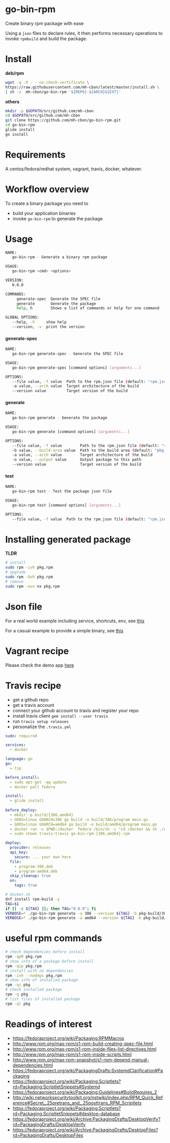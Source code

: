 # go-bin-rpm

Create binary rpm package with ease

Using a `json` files to declare rules, it then performs necessary operations
to invoke `rpmbuild` and build the package.

# Install

__deb/rpm__

```sh
wget -q -O - --no-check-certificate \
https://raw.githubusercontent.com/mh-cbon/latest/master/install.sh \
| sh -x  mh-cbon/go-bin-rpm '${REPO}-${ARCH}${EXT}'
```

__others__

```sh
mkdir -p $GOPATH/src/github.com/mh-cbon
cd $GOPATH/src/github.com/mh-cbon
git clone https://github.com/mh-cbon/go-bin-rpm.git
cd go-bin-rpm
glide install
go install
```

# Requirements

A centos/fedora/redhat system, vagrant, travis, docker, whatever.

# Workflow overview

To create a binary package you need to

- build your application binaries
- invoke `go-bin-rpm` to generate the package

# Usage

```sh
NAME:
   go-bin-rpm - Generate a binary rpm package

USAGE:
   go-bin-rpm <cmd> <options>

VERSION:
   0.0.0

COMMANDS:
     generate-spec  Generate the SPEC file
     generate       Generate the package
     help, h        Shows a list of commands or help for one command

GLOBAL OPTIONS:
   --help, -h     show help
   --version, -v  print the version
```

#### generate-spec

```sh
NAME:
   go-bin-rpm generate-spec - Generate the SPEC file

USAGE:
   go-bin-rpm generate-spec [command options] [arguments...]

OPTIONS:
   --file value, -f value  Path to the rpm.json file (default: "rpm.json")
   -a value, --arch value  Target architecture of the build
   --version value         Target version of the build
```

#### generate

```sh
NAME:
   go-bin-rpm generate - Generate the package

USAGE:
   go-bin-rpm generate [command options] [arguments...]

OPTIONS:
   --file value, -f value        Path to the rpm.json file (default: "rpm.json")
   -b value, --build-area value  Path to the build area (default: "pkg-build")
   -a value, --arch value        Target architecture of the build
   -o value, --output value      Output package to this path
   --version value               Target version of the build
```

#### test

```sh
NAME:
   go-bin-rpm test - Test the package json file

USAGE:
   go-bin-rpm test [command options] [arguments...]

OPTIONS:
   --file value, -f value  Path to the rpm.json file (default: "rpm.json")
```

# Installing generated package

__TLDR__

```sh
# install
sudo rpm -ivh pkg.rpm
# upgrade
sudo rpm -Uvh pkg.rpm
# remove
sudo rpm -evv nx pkg.rpm
```

# Json file

For a real world example including service, shortcuts, env, see [this](demo/rpm.json)

For a casual example to provide a simple binary, see [this](rpm.json)

# Vagrant recipe

Please check the demo app [here](demo/)

# Travis recipe

- get a github repo
- get a travis account
- connect your github account to travis and register your repo
- install travis client `gem install --user travis`
- run `travis setup releases`
- personalize the `.travis.yml`

```yml
sudo: required

services:
  - docker

language: go
go:
  - tip

before_install:
  - sudo apt-get -qq update
  - docker pull fedora

install:
  - glide install
  
before_deploy:
  - mkdir -p build/{386,amd64}
  - GOOS=linux GOARCH=386 go build -o build/386/program main.go
  - GOOS=linux GOARCH=amd64 go build -o build/amd64/program main.go
  - docker run -v $PWD:/docker  fedora /bin/sh -c "cd /docker && sh ./docker.sh ${TRAVIS_TAG}"
  - sudo chown travis:travis go-bin-rpm-{386,amd64}.rpm

deploy:
  provider: releases
  api_key:
    secure: ... your own here
  file:
    - program-386.deb
    - program-amd64.deb
  skip_cleanup: true
  on:
    tags: true
```

```sh
# docker.sh
dnf install rpm-build -y
TAG=$1
if [[ -z ${TAG} ]]; then TAG="0.0.0"; fi
VERBOSE=* ./go-bin-rpm generate -a 386 --version ${TAG} -b pkg-build/386/ -o go-bin-rpm-386.rpm
VERBOSE=* ./go-bin-rpm generate -a amd64 --version ${TAG} -b pkg-build/amd64/ -o go-bin-rpm-amd64.rpm
```

# useful rpm commands

```sh
# check dependencies before install
rpm -qpR pkg.rpm
# show info of a package before install
rpm -qip pkg.rpm
# install with no dependencies
rpm -ivh --nodeps pkg.rpm
# show info of installed package
rpm -qi pkg
# check installed package
rpm -q pkg
# list files of installed package
rpm -ql pkg
```

# Readings of interest

- https://fedoraproject.org/wiki/Packaging:RPMMacros
- http://www.rpm.org/max-rpm/s1-rpm-build-creating-spec-file.html
- http://www.rpm.org/max-rpm/s1-rpm-inside-files-list-directives.html
- http://www.rpm.org/max-rpm/s1-rpm-inside-scripts.html
- http://www.rpm.org/max-rpm-snapshot/s1-rpm-depend-manual-dependencies.html
- https://fedoraproject.org/wiki/PackagingDrafts:SystemdClarification#Packaging
- https://fedoraproject.org/wiki/Packaging:Scriptlets?rd=Packaging:ScriptletSnippets#Systemd
- https://fedoraproject.org/wiki/Packaging:Guidelines#BuildRequires_2
- http://wiki.networksecuritytoolkit.org/nstwiki/index.php/RPM_Quick_Reference#Secret_.25pretrans_and_.25posttrans_RPM_Scriptlets
- https://fedoraproject.org/wiki/Packaging:Scriptlets?rd=Packaging:ScriptletSnippets#desktop-database
- https://fedoraproject.org/wiki/Archive:PackagingDrafts/DesktopVerify?rd=PackagingDrafts/DesktopVerify
- https://fedoraproject.org/wiki/Archive:PackagingDrafts/DesktopFiles?rd=PackagingDrafts/DesktopFiles
